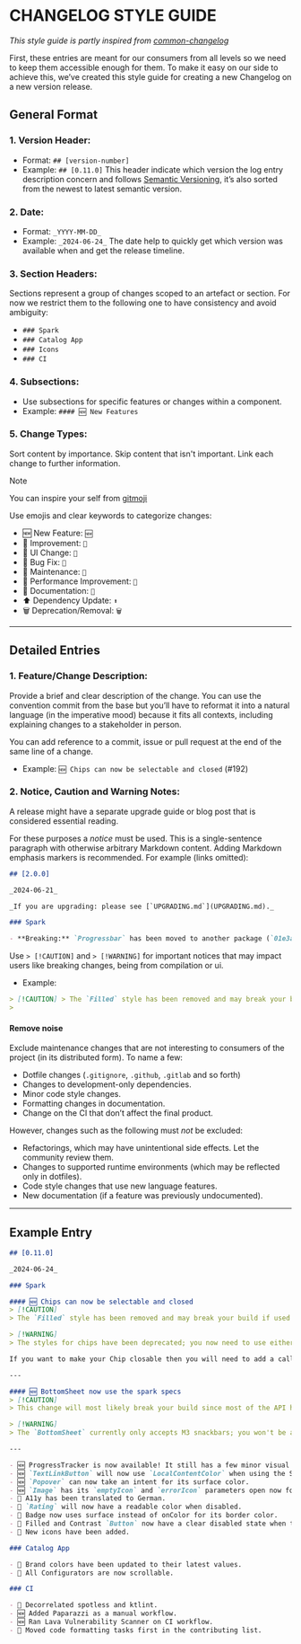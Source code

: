 # CHANGELOG STYLE GUIDE

*This style guide is partly inspired from [common-changelog](https://github.com/vweevers/common-changelog)*

First, these entries are meant for our consumers from all levels so we need to keep them accessible enough for them. To make it easy on our side to achieve this, we’ve created this style guide for creating a new Changelog on a new version release.
## General Format

### 1. Version Header:
- Format: `## [version-number]`
- Example: `## [0.11.0]`
  This header indicate which version the log entry description concern and follows [Semantic Versioning](https://semver.org/), it’s also sorted from the newest to latest semantic version.
### 2. Date:
- Format: `_YYYY-MM-DD_`
- Example: `_2024-06-24_`
  The date help to quickly get which version was available when and get the release timeline.
### 3. Section Headers:
Sections represent a group of changes scoped to an artefact or section.
For now we restrict them to the following one to have consistency and avoid ambiguity:
-  `### Spark`
-  `### Catalog App`
-  `### Icons`
-  `### CI`
### 4. Subsections:
- Use subsections for specific features or changes within a component.
- Example: `#### 🆕 New Features`

### 5. Change Types:
Sort content by importance.
Skip content that isn't important.
Link each change to further information.

> [!NOTE]
> You can inspire your self from [gitmoji ](https://gitmoji.dev/)

Use emojis and clear keywords to categorize changes:
- 🆕 New Feature: `🆕`
- 🎨 Improvement: `🎨`
- 💄 UI Change: `💄`
- 🐛 Bug Fix: `🐛`
- 🔧 Maintenance: `🔧`
- 🚀 Performance Improvement: `🚀`
- 📝 Documentation: `📝`
- ⬆️ Dependency Update: `⬆️`
- 🗑️ Deprecation/Removal: `🗑️`

---
## Detailed Entries

### 1. Feature/Change Description:
Provide a brief and clear description of the change.
You can use the convention commit from the base but you’ll have to reformat it into a natural language (in the imperative mood) because it fits all contexts, including explaining changes to a stakeholder in person.

You can add reference to a commit, issue or pull request at the end of the same line of a change.
- Example: `🆕 Chips can now be selectable and closed` (#192)
### 2.  Notice, Caution and Warning Notes:
A release might have a separate upgrade guide or blog post that is considered essential reading.

For these purposes a _notice_ must be used. This is a single-sentence paragraph with otherwise arbitrary Markdown content. Adding Markdown emphasis markers is recommended. For example (links omitted):
```markdown
## [2.0.0]

_2024-06-21_

_If you are upgrading: please see [`UPGRADING.md`](UPGRADING.md)._

### Spark

- **Breaking:** `Progressbar` has been moved to another package (`01e3a64`)
```

Use `> [!CAUTION]` and `> [!WARNING]` for important notices that may impact users like breaking changes, being from compilation or ui.
- Example:
```markdown
> [!CAUTION] > The `Filled` style has been removed and may break your build if used.
> 
```

#### Remove noise
Exclude maintenance changes that are not interesting to consumers of the project (in its distributed form). To name a few:
- Dotfile changes (`.gitignore`, `.github`, `.gitlab` and so forth)
- Changes to development-only dependencies.
- Minor code style changes.
- Formatting changes in documentation.
- Change on the CI that don’t affect the final product.

However, changes such as the following must _not_ be excluded:
- Refactorings, which may have unintentional side effects. Let the community review them.
- Changes to supported runtime environments (which may be reflected only in dotfiles).
- Code style changes that use new language features.
- New documentation (if a feature was previously undocumented).

---

## Example Entry

```markdown
## [0.11.0]

_2024-06-24_

### Spark

#### 🆕 Chips can now be selectable and closed
> [!CAUTION]
> The `Filled` style has been removed and may break your build if used. You need to see with your UI team to know which styles to use instead of this one.

> [!WARNING]
> The styles for chips have been deprecated; you now need to use either the `Chip` or the `ChipSelectable` components and provide the style in the argument.

If you want to make your Chip closable then you will need to add a callback action in the new `onClose` parameter.

---

#### 🆕 BottomSheet now use the spark specs
> [!CAUTION]
> This change will most likely break your build since most of the API has changed. We now use the M3 `BottomSheet` instead of a fork from an alpha version of it we did when it was only available in M2.

> [!WARNING]
> The `BottomSheet` currently only accepts M3 snackbars; you won't be able to display a SparkSnackbar.

---

- 🆕 ProgressTracker is now available! It still has a few minor visual bugs but it can be tested by squads on their scope. Don't hesitate to give us feedback!
- 🆕 `TextLinkButton` will now use `LocalContentColor` when using the Surface intent. This will allow you to have an `onSurface` `TextLink` when needed.
- 🆕 `Popover` can now take an intent for its surface color.
- 🆕 `Image` has its `emptyIcon` and `errorIcon` parameters open now for special cases.
- 💬 A11y has been translated to German.
- 💄 `Rating` will now have a readable color when disabled.
- 💄 Badge now uses surface instead of onColor for its border color.
- 🐛 Filled and Contrast `Button` now have a clear disabled state when their content color is dark.
- 💄 New icons have been added.

### Catalog App

- 🎨 Brand colors have been updated to their latest values.
- 🔧 All Configurators are now scrollable.

### CI

- 🔧 Decorrelated spotless and ktlint.
- 🆕 Added Paparazzi as a manual workflow.
- 🆕 Ran Lava Vulnerability Scanner on CI workflow.
- 🔧 Moved code formatting tasks first in the contributing list.

```